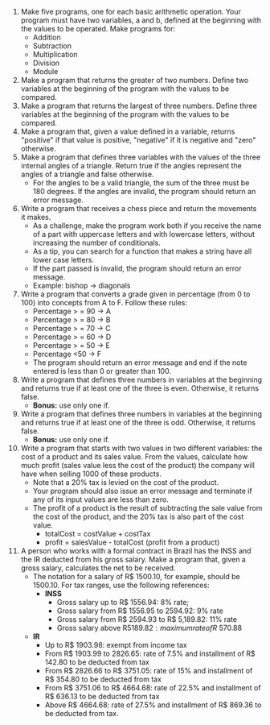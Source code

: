 1. Make five programs, one for each basic arithmetic operation. Your program must have two variables, a and b, defined at the beginning with the values ​​to be operated. Make programs for:
   - Addition
   - Subtraction
   - Multiplication
   - Division
   - Module
2. Make a program that returns the greater of two numbers. Define two variables at the beginning of the program with the values ​​to be compared.
3. Make a program that returns the largest of three numbers. Define three variables at the beginning of the program with the values ​​to be compared.
4. Make a program that, given a value defined in a variable, returns "positive" if that value is positive, "negative" if it is negative and "zero" otherwise.
5. Make a program that defines three variables with the values ​​of the three internal angles of a triangle. Return true if the angles represent the angles of a triangle and false otherwise.
   - For the angles to be a valid triangle, the sum of the three must be 180 degrees. If the angles are invalid, the program should return an error message.
6. Write a program that receives a chess piece and return the movements it makes.
   - As a challenge, make the program work both if you receive the name of a part with uppercase letters and with lowercase letters, without increasing the number of conditionals.
   - As a tip, you can search for a function that makes a string have all lower case letters.
   - If the part passed is invalid, the program should return an error message.
   - Example: bishop -> diagonals
7. Write a program that converts a grade given in percentage (from 0 to 100) into concepts from A to F.  Follow these rules:
   - Percentage > = 90 -> A
   - Percentage > = 80 -> B
   - Percentage > = 70 -> C
   - Percentage > = 60 -> D
   - Percentage > = 50 -> E
   - Percentage <50 -> F
   - The program should return an error message and end if the note entered is less than 0 or greater than 100.
8. Write a program that defines three numbers in variables at the beginning and returns true if at least one of the three is even. Otherwise, it returns false.
   - **Bonus:** use only one if.
9. Write a program that defines three numbers in variables at the beginning and returns true if at least one of the three is odd. Otherwise, it returns false.
   - **Bonus:** use only one if.
10. Write a program that starts with two values ​​in two different variables: the cost of a product and its sales value. From the values, calculate how much profit (sales value less the cost of the product) the company will have when selling 1000 of these products.
    - Note that a 20% tax is levied on the cost of the product.
    - Your program should also issue an error message and terminate if any of its input values ​​are less than zero.
    - The profit of a product is the result of subtracting the sale value from the cost of the product, and the 20% tax is also part of the cost value.
      - totalCost = costValue + costTax
      - profit = salesValue - totalCost (profit from a product)
11. A person who works with a formal contract in Brazil has the INSS and the IR deducted from his gross salary. Make a program that, given a gross salary, calculates the net to be received.
    - The notation for a salary of R$ 1500.10, for example, should be 1500.10. For tax ranges, use the following references:
      - **INSS**
         - Gross salary up to R$ 1556.94: 8% rate;
         - Gross salary from R$ 1556.95  to 2594.92: 9% rate 
         - Gross salary from R$ 2594.93 to R$ 5,189.82: 11% rate
         - Gross salary above R$5189.82: maximum rate of R$ 570.88
     - **IR**
         - Up to R$ 1903.98: exempt from income tax
         - From R$ 1903.99 to 2826.65: rate of 7.5% and installment of R$ 142.80 to be deducted from tax
         - From R$ 2826.66 to R$ 3751.05: rate of 15% and installment of R$ 354.80 to be deducted from tax
         - From R$ 3751.06 to R$ 4664.68: rate of 22.5% and installment of R$ 636.13 to be deducted from tax
         - Above R$ 4664.68: rate of 27.5% and installment of R$ 869.36 to be deducted from tax.